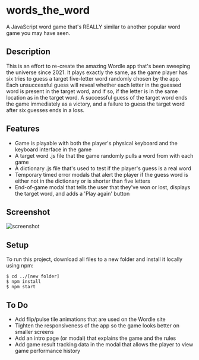 # words_the_word
A JavaScript word game that's REALLY similar to another popular word game you may have seen.

## Description
This is an effort to re-create the amazing Wordle app that's been sweeping the universe since 2021. It plays exactly the same, as the game player has six tries to guess a target five-letter word randomly chosen by the app. Each unsuccessful guess will reveal whether each letter in the guessed word is present in the target word, and if so, if the letter is in the same location as in the target word. A successful guess of the target word ends the game immediately as a victory, and a failure to guess the target word after six guesses ends in a loss.

## Features

- Game is playable with both the player's physical keyboard and the keyboard interface in the game
- A target word .js file that the game randomly pulls a word from with each game
- A dictionary .js file that's used to test if the player's guess is a real word 
- Temporary timed error modals that alert the player if the guess word is either not in the dictionary or is shorter than five letters
- End-of-game modal that tells the user that they've won or lost, displays the target word, and adds a 'Play again' button

## Screenshot

![screenshot](https://user-images.githubusercontent.com/58447266/194783479-865c131e-d626-4ea4-b6e3-362a7ca81c90.png)

## Setup
To run this project, download all files to a new folder and install it locally using npm:

```
$ cd ../[new folder]
$ npm install
$ npm start
```

## To Do
- Add flip/pulse tile animations that are used on the Wordle site
- Tighten the responsiveness of the app so the game looks better on smaller screens
- Add an intro page (or modal) that explains the game and the rules
- Add game result tracking data in the modal that allows the player to view game performance history
